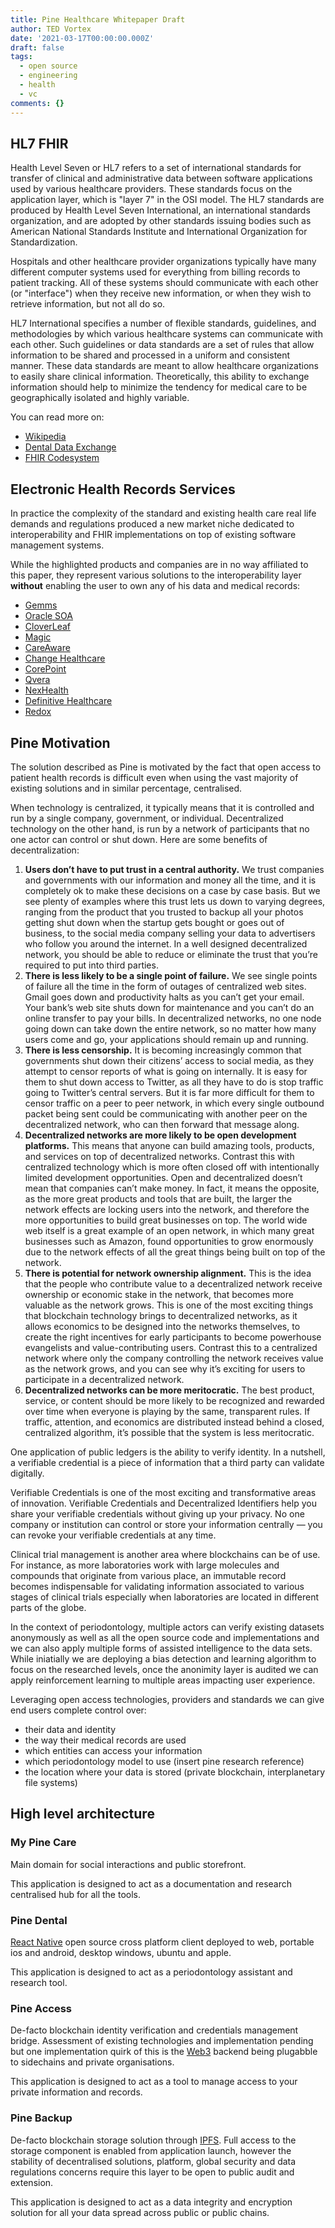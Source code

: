 ```yaml
---
title: Pine Healthcare Whitepaper Draft
author: TED Vortex
date: '2021-03-17T00:00:00.000Z'
draft: false
tags:
  - open source
  - engineering
  - health
  - vc
comments: {}
---
```


## HL7 FHIR

Health Level Seven or HL7 refers to a set of international standards for transfer of clinical and administrative data between software applications used by various healthcare providers. These standards focus on the application layer, which is "layer 7" in the OSI model. The HL7 standards are produced by Health Level Seven International, an international standards organization, and are adopted by other standards issuing bodies such as American National Standards Institute and International Organization for Standardization.

Hospitals and other healthcare provider organizations typically have many different computer systems used for everything from billing records to patient tracking. All of these systems should communicate with each other (or "interface") when they receive new information, or when they wish to retrieve information, but not all do so.

<!-- more -->

HL7 International specifies a number of flexible standards, guidelines, and methodologies by which various healthcare systems can communicate with each other. Such guidelines or data standards are a set of rules that allow information to be shared and processed in a uniform and consistent manner. These data standards are meant to allow healthcare organizations to easily share clinical information. Theoretically, this ability to exchange information should help to minimize the tendency for medical care to be geographically isolated and highly variable.

You can read more on:

- [Wikipedia](https://en.wikipedia.org/wiki/Health_Level_7)
- [Dental Data Exchange](https://confluence.hl7.org/display/FHIR/Dental+Data+Exchange)
- [FHIR Codesystem](https://www.hl7.org/fhir/codesystem-tooth.html)

## Electronic Health Records Services

In practice the complexity of the standard and existing health care real life demands and regulations produced a new market niche dedicated to interoperability and FHIR implementations on top of existing software management systems.

While the highlighted products and companies are in no way affiliated to this paper, they represent various solutions to the interoperability layer **without** enabling the user to own any of his data and medical records:

- [Gemms](https://gemmsone.com/index.php?option=com_content&view=article&id=807&Itemid=552)
- [Oracle SOA](https://www.oracle.com/middleware/technologies/soasuite.html)
- [CloverLeaf](https://www.infor.com/products/cloverleaf)
- [Magic](https://www.magicsoftware.com/integration-solutions/healthcare/)
- [CareAware](https://www.cerner.com/pages/careaware)
- [Change Healthcare](https://www.changehealthcare.com/solutions/clinical-network#sort=relevancy&numberOfResults=12)
- [CorePoint](https://www.lyniate.com/corepoint/benefits/)
- [Qvera](https://www.qvera.com/hl7-interface-engine/)
- [NexHealth](https://www.nexhealth.com/for/operations)
- [Definitive Healthcare](https://www.definitivehc.com/platform#databases)
- [Redox](https://www.redoxengine.com/product/)

## Pine Motivation

The solution described as Pine is motivated by the fact that open access to patient health records is difficult even when using the vast majority of existing solutions and in similar percentage, centralised.

When technology is centralized, it typically means that it is controlled and run by a single company, government, or individual. Decentralized technology on the other hand, is run by a network of participants that no one actor can control or shut down. Here are some benefits of decentralization:

1. **Users don’t have to put trust in a central authority.** We trust companies and governments with our information and money all the time, and it is completely ok to make these decisions on a case by case basis. But we see plenty of examples where this trust lets us down to varying degrees, ranging from the product that you trusted to backup all your photos getting shut down when the startup gets bought or goes out of business, to the social media company selling your data to advertisers who follow you around the internet. In a well designed decentralized network, you should be able to reduce or eliminate the trust that you’re required to put into third parties.
1. **There is less likely to be a single point of failure.** We see single points of failure all the time in the form of outages of centralized web sites. Gmail goes down and productivity halts as you can’t get your email. Your bank’s web site shuts down for maintenance and you can’t do an online transfer to pay your bills. In decentralized networks, no one node going down can take down the entire network, so no matter how many users come and go, your applications should remain up and running.
1. **There is less censorship.** It is becoming increasingly common that governments shut down their citizens’ access to social media, as they attempt to censor reports of what is going on internally. It is easy for them to shut down access to Twitter, as all they have to do is stop traffic going to Twitter’s central servers. But it is far more difficult for them to censor traffic on a peer to peer network, in which every single outbound packet being sent could be communicating with another peer on the decentralized network, who can then forward that message along.
1. **Decentralized networks are more likely to be open development platforms.** This means that anyone can build amazing tools, products, and services on top of decentralized networks. Contrast this with centralized technology which is more often closed off with intentionally limited development opportunities. Open and decentralized doesn’t mean that companies can’t make money. In fact, it means the opposite, as the more great products and tools that are built, the larger the network effects are locking users into the network, and therefore the more opportunities to build great businesses on top. The world wide web itself is a great example of an open network, in which many great businesses such as Amazon, found opportunities to grow enormously due to the network effects of all the great things being built on top of the network.
1. **There is potential for network ownership alignment.** This is the idea that the people who contribute value to a decentralized network receive ownership or economic stake in the network, that becomes more valuable as the network grows. This is one of the most exciting things that blockchain technology brings to decentralized networks, as it allows economics to be designed into the networks themselves, to create the right incentives for early participants to become powerhouse evangelists and value-contributing users. Contrast this to a centralized network where only the company controlling the network receives value as the network grows, and you can see why it’s exciting for users to participate in a decentralized network.
1. **Decentralized networks can be more meritocratic.** The best product, service, or content should be more likely to be recognized and rewarded over time when everyone is playing by the same, transparent rules. If traffic, attention, and economics are distributed instead behind a closed, centralized algorithm, it’s possible that the system is less meritocratic.

One application of public ledgers is the ability to verify identity. In a nutshell, a verifiable credential is a piece of information that a third party can validate digitally.

Verifiable Credentials is one of the most exciting and transformative areas of innovation. Verifiable Credentials and Decentralized Identifiers help you share your verifiable credentials without giving up your privacy. No one company or institution can control or store your information centrally — you can revoke your verifiable credentials at any time.

Clinical trial management is another area where blockchains can be of use. For instance, as more laboratories work with large molecules and compounds that originate from various place, an immutable record becomes indispensable for validating information associated to various stages of clinical trials especially when laboratories are located in different parts of the globe.

In the context of periodontology, multiple actors can verify existing datasets anonymously as well as all the open source code and implementations and we can also apply multiple forms of assisted intelligence to the data sets. While iniatially we are deploying a bias detection and learning algorithm to focus on the researched levels, once the anonimity layer is audited we can apply reinforcement learning to multiple areas impacting user experience.

Leveraging open access technologies, providers and standards we can give end users complete control over:

- their data and identity
- the way their medical records are used
- which entities can access your information
- which periodontology model to use (insert pine research reference)
- the location where your data is stored (private blockchain, interplanetary file systems)

## High level architecture

### My Pine Care

Main domain for social interactions and public storefront.

This application is designed to act as a documentation and research centralised hub for all the tools.

### Pine Dental

[React Native](https://reactnative.dev) open source cross platform client deployed to web, portable ios and android, desktop windows, ubuntu and apple.

This application is designed to act as a periodontology assistant and research tool.

### Pine Access

De-facto blockchain identity verification and credentials management bridge. Assessment of existing technologies and implementation pending but one implementation quirk of this is the [Web3](https://web3js.readthedocs.io/en/v1.3.4/) backend being plugabble to sidechains and private organisations.

This application is designed to act as a tool to manage access to your private information and records.

### Pine Backup

De-facto blockchain storage solution through [IPFS](https://ipfs.io). Full access to the storage component is enabled from application launch, however the stability of decentralised solutions, platform, global security and data regulations concerns require this layer to be open to public audit and extension.

This application is designed to act as a data integrity and encryption solution for all your data spread across public or public chains.
